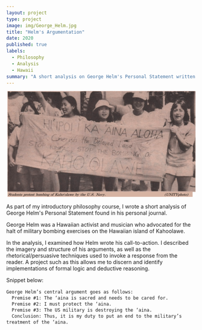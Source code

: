 ```yaml
---
layout: project
type: project
image: img/George_Helm.jpg
title: "Helm's Argumentation"
date: 2020
published: true
labels:
  - Philosophy
  - Analysis
  - Hawaii
summary: "A short analysis on George Helm's Personal Statement written for PHIL 100."
---
```

<p align="center">
  <img class="img-fluid" src="../img/StopBombing.png">
</p>

As part of my introductory philosophy course, I wrote a short analysis of George Helm's Personal Statement found in his personal journal. 

George Helm was a Hawaiian activist and musician who advocated for the halt of military bombing exercises on the Hawaiian island of Kahoolawe.

In the analysis, I examined how Helm wrote his call-to-action. I described the imagery and structure of his arguments, as well as the rhetorical/persuasive techniques used to invoke a response from the reader. A project such as this allows me to discern and identify implementations of formal logic and deductive reasoning.

Snippet below:
```
George Helm’s central argument goes as follows:
  Premise #1: The ‘aina is sacred and needs to be cared for.
  Premise #2: I must protect the ‘aina.
  Premise #3: The US military is destroying the ‘aina.
  Conclusion: Thus, it is my duty to put an end to the military’s treatment of the ‘aina.
```

